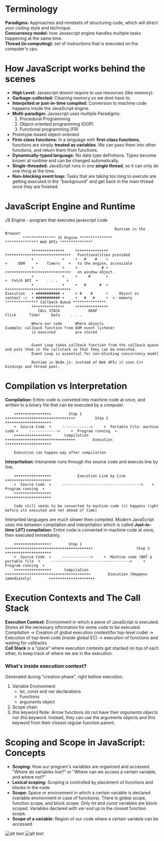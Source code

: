 # Terminology

**Paradigms:** Approaches and mindsets of structuring code, which will direct your coding style and technique. <br>
**Concurrency model:** how Javascript engine handles multiple tasks happening at the same time. <br>
**Thread (in computing):** set of instructions that is executed on the computer's cpu. <br>

# How JavaScript works behind the scenes

* **High Level:** Javascript doesnt require to use resources (like memory).
* **Garbage-collected:** Cleaning memory so we dont have to.
* **Interprited or just-in-time compiled:** Conversion to machine code happens inside the JavaScript engine.
*  **Multi-paradigm:** Javascript uses multiple Paradigms:
    1. Procedural Programming
    2. Object-oriented programming (OOP)
    3. Functional programming (FR)
* Prototype-based object-oriented
* **First-class functions:** In a language with **first-class functions**, functions are simply **treated as variables**. We can pass them into other functions, and return them from functions.
*  **Dynamically-typed language:** No data type definitions. Types become known at runtime and can be changed automatically.
*  **Single-threaded:** JavaScript runs in one **single thread**, so it can only do one thing at the time.
*  **Non-blocking event loop:** Tasks that are taking too long to execute are getting executed in the "background" and get back in the main thread once they are finished.

# JavaScript Engine and Runtime
JS Engine - program that executes javascript code <br>

                                                      Runtime in the Browser
            *************** JS Engine ***************                     *************** Web APIs *************** 

                +++++++++++++++     +++++++++++++++                           ++++++++++++++++++++++++++++++   Functionalities provided 
                +             +     +   #    #    +                           +     DOM     +    Timers    +   to the engine, accessible
                +             +     +           # +                           ++++++++++++++++++++++++++++++   on window object.
                +             +     +     #       +                           +  Fetch API  +    . . .    + 
                +             +     +   #      #  +                           ++++++++++++++++++++++++++++++
    Execution   + ########### +     + #    #      +     Object in           
    context ->  + ########### +     +   #   #     +  <- memory             *************** Callback Queue *************** 
                +++++++++++++++     +++++++++++++++                         
                   CALL STACK             HEAP                               Click      Timer     Data     . . .
                                                                             
                Where our code      Where objects                          Example: callback function from DOM event listener
                is executed         are stored
                
                
                Event Loop takes callback function from the callback queue and puts them in the callstack so that they can be executed.
                Event Loop is essential for non-blocking concurrency model
                
                Runtime in Node.js: instead of Web APIs it uses C++ bindings and thread pool.
       
       
# Compilation vs Interpretation

**Compilation:** Entire code is conveted into machine code at once, and written to a binary file that can be executed by a computer. <br>
                           
        +++++++++++++++++        Step 1          ++++++++++++++++++++++++++++++++         Step 2         +++++++++++++++++++++
        +  Source Code  +     ------------->     +  Portable file: machine code +     ------------->     +  Program running  +
        +++++++++++++++++      Compilation       ++++++++++++++++++++++++++++++++        Execution       +++++++++++++++++++++
        
        Execution can happen way after compilation
                                                  
**Interpritation:** Interpreter runs through the source code and executs line by line.

        +++++++++++++++++            Execution Line by Line            +++++++++++++++++++++
        +  Source Code  +     ------------------------------------>    +  Program running  +
        +++++++++++++++++                                              +++++++++++++++++++++
        
        Code still needs to be converted to machine code (it happens right before its executed and not ahead of time)
        
Interprited languages are much slower then compiled. Modern JavaScript uses mix between compilation and interpritation which is called **Just-in-time (JIT) compilation:** Entire code is converted in machine code at once, then executed immediately.

        +++++++++++++++++        Step 1          ++++++++++++++++++++++++++++++++++++++++                    Step 2                    +++++++++++++++++++++
        +  Source Code  +     ------------->     +  Machine code (NOT a portable file  +     ------------------------------------>     +  Program running  +
        +++++++++++++++++      Compilation       +++++++++++++++++++++++++++++++++++++++        Execution (Happens immediately)        +++++++++++++++++++++
        

# Execution Contexts and The Call Stack

**Execution Context:** Environment in which a piece of JavaScript is executed. Stores all the necessary information for some code to be executed. <br>
Compilation -> Creation of global execution context(for top-level code) -> Execution of top-level code (inside global EC) -> execution of functions and waiting for callbacks <br>
**Call Stack** is a "place" where execution contexts get stacked on top of each other, to keep track of where we are in the execution.
### What's inside execution context?
Generated during "creation phase", right before execution.<br>
1. Variable Environment
    * *let*, *const* and *var* declarations
    * Functions
    * arguments object
2. Scope chain
3. *this* keyword
Note: Arrow functions do not have their *arguments objects* nor *this* keyword. Instead, they can use the arguments objects and this keyword from their closest regular function parent.

# Scoping and Scope in JavaScript: Concepts
* **Scoping:** How our program's variables are organized and accessed. "Where do variables live?" or "Where can we access a certain variable, and where not?"
* **Lexical scoping:** Scoping is controlled by placement of functions and blocks in the code.
* **Scope:** Space or environment in which a certain variable is declared (variable environment in case of functions). There is global scope, function scope, and block scope. Only *let* and *const* variables are block-scoped. Variables declared with *var* end up in the closest function scope.
* **Scope of a variable:** Region of our code where a certain variable can be accessed.

![alt text](https://github.com/MarounGrey-Repos/Pics/blob/main/2022-05-10.png?raw=true)
![alt text](https://github.com/MarounGrey-Repos/Pics/blob/main/Screenshot%202022-05-10%20220906.png?raw=true)



